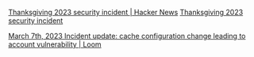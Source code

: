 
[Thanksgiving 2023 security incident | Hacker News](https://news.ycombinator.com/item?id=39220528)
[Thanksgiving 2023 security incident](https://blog.cloudflare.com/thanksgiving-2023-security-incident)

[March 7th, 2023 Incident update: cache configuration change leading to account vulnerability | Loom](https://www.loom.com/blog/march-7-incident-update)
